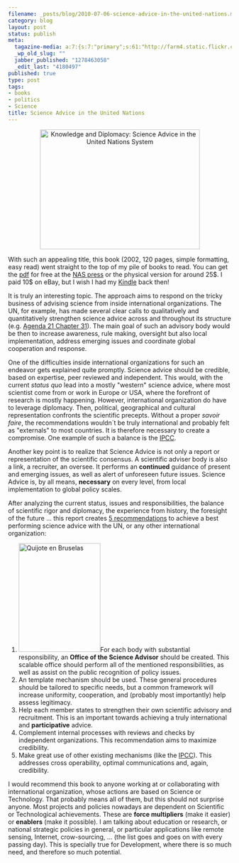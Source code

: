 ```yaml
--- 
filename: _posts/blog/2010-07-06-science-advice-in-the-united-nations.md
category: blog
layout: post
status: publish
meta: 
  tagazine-media: a:7:{s:7:"primary";s:61:"http://farm4.static.flickr.com/3545/3353266191_f72823e07e.jpg";s:6:"images";a:2:{s:61:"http://farm5.static.flickr.com/4079/4769862694_f2a7cc78f3.jpg";a:6:{s:8:"file_url";s:61:"http://farm5.static.flickr.com/4079/4769862694_f2a7cc78f3.jpg";s:5:"width";s:3:"500";s:6:"height";s:3:"375";s:4:"type";s:5:"image";s:4:"area";s:6:"187500";s:9:"file_path";s:0:"";}s:61:"http://farm4.static.flickr.com/3545/3353266191_f72823e07e.jpg";a:6:{s:8:"file_url";s:61:"http://farm4.static.flickr.com/3545/3353266191_f72823e07e.jpg";s:5:"width";s:3:"375";s:6:"height";s:3:"500";s:4:"type";s:5:"image";s:4:"area";s:6:"187500";s:9:"file_path";s:0:"";}}s:6:"videos";a:0:{}s:11:"image_count";s:1:"2";s:6:"author";s:7:"4180497";s:7:"blog_id";s:7:"8438084";s:9:"mod_stamp";s:19:"2010-07-22 17:45:25";}
  _wp_old_slug: ""
  jabber_published: "1278463058"
  _edit_last: "4180497"
published: true
type: post
tags: 
- books
- politics
- Science
title: Science Advice in the United Nations
---
```

<p style="text-align:center;"><a title="Knowledge and Diplomacy: Science Advice in the United Nations System by brunosan, on Flickr" href="http://www.flickr.com/photos/nasonurb/4769862694/"><img class="aligncenter" src="http://farm5.static.flickr.com/4079/4769862694_f2a7cc78f3.jpg" alt="Knowledge and Diplomacy: Science Advice in the United Nations System" width="360" height="270" /></a></p>
With such an appealing title, this book (2002, 120 pages, simple formatting, easy read) went straight to the top of my pile of books to read. You can get the <a href="http://cart.nap.edu/cart/deliver.cgi?record_id=10577">pdf</a> for free at the <a href="http://www.nap.edu/catalog.php?record_id=10577">NAS press</a> or the physical version for around 25$. I paid 10$ on eBay, but I wish I had my <a href="http://www.flickr.com/photos/azugaldia/4429651017/">Kindle</a> back then!

It is truly an interesting topic. The approach aims to respond on the tricky business of advising science from inside international organizations. The UN, for example, has made several clear calls to qualitatively and quantitatively strengthen science advice across and throughout its structure (e.g. <a href="http://www.un.org/esa/dsd/agenda21/res_agenda21_31.shtml">Agenda 21 Chapter 31</a>). The main goal of such an advisory body would be then to increase awareness, rule making, oversight but also local implementation, address emerging issues and coordinate global cooperation and response.

<!--more-->One of the difficulties inside international organizations for such an endeavor gets explained quite promptly. Science advice should be credible, based on expertise, peer reviewed and independent. This would, with the current<em> status quo</em> lead into a mostly "western" science advice, where most scientist come from or work in Europe or USA, where the forefront of research is mostly happening. However, international organization do have to leverage diplomacy. Then, political, geographical and cultural representation confronts the scientific precepts. Without a proper <em>savoir faire</em>, the recommendations wouldn´t be truly international and probably felt as "externals" to most countries. It is therefore necessary to create a compromise. One example of such a balance is the <a href="http://www.ipcc.ch/">IPCC</a>.

Another key point is to realize that Science Advice is not only a report or representation of the scientific consensus. A scientific adviser body is also a link, a recruiter, an oversee. It performs an <strong>continued</strong> guidance of present and emerging issues, as well as alert of unforeseen future issues. Science Advice is, by all means, <strong>necessary</strong> on every level, from local implementation to global policy scales.

After analyzing the current status, issues and responsibilities, the balance of scientific rigor and diplomacy, the experience from history, the foresight of the future … this report creates <a href="http://books.nap.edu/openbook.php?record_id=10577&amp;page=57">5 recommendations</a> to achieve a best performing science advice with the UN, or any other international organization:
<ol>
	<li><a href="http://www.flickr.com/photos/nasonurb/3353266191/in/set-72157615248192640/"><img class="alignright" src="http://farm4.static.flickr.com/3545/3353266191_f72823e07e.jpg" alt="Quijote en Bruselas" width="184" height="245" /></a>For each body with substantial responsibility, an <strong>Office of the Science Advisor</strong> should be created. This scalable office should perform all of the mentioned responsibilities, as well as assist on the public recognition of policy issues.</li>
	<li>An template mechanism should be used. These general procedures should be tailored to specific needs, but a common framework will increase uniformity, cooperation, and (probably most importantly) help assess legitimacy.</li>
	<li>Help each member states to strengthen their own scientific advisory and recruitment. This is an important towards achieving a truly international and <strong>participative</strong> advice.</li>
	<li>Complement internal processes with reviews and checks by independent organizations. This recommendation aims to maximize credibility.</li>
	<li>Make great use of other existing mechanisms (like the <a href="http://www.ipcc.ch/">IPCC</a>). This addresses cross operability, optimal communications and, again, credibility.</li>
</ol>
I would recommend this book to anyone working at or collaborating with international organization, whose actions are based on Science or Technology. That probably means all of them, but this should not surprise anyone. Most projects and policies nowadays are dependent on Scientific or Technological achievements. These are <strong>force multipliers</strong> (make it easier) or <strong>enablers</strong> (make it possible). I am talking about education or research, or national strategic policies in general, or particular applications like remote sensing, Internet, crow-sourcing, … (the list goes and goes on with every passing day). This is specially true for Development, where there is so much need, and therefore so much potential.
